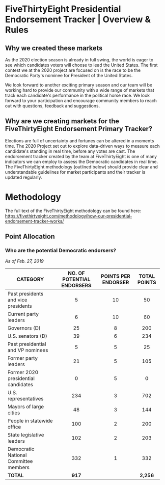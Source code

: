 # FiveThirtyEight Presidential Endorsement Tracker | Overview & Rules


## Why we created these markets

As the 2020 election season is already in full swing, the world is eager to see which candidates voters will choose to lead the United States. The first contest we at the 2020 project are focused on is the race to be the Democratic Party's nominee for President of the United States. 

We look forward to another exciting primary season and our team will be working hard to provide our community with a wide range of markets that track each candidate's performance in the political horse race. We look forward to your participation and encourage community members to reach out with questions, feedback and suggestions. 

## Why are we creating markets for the FiveThirtyEight Endorsement Primary Tracker? 

Elections are full of uncertainty and fortunes can be altered in a moments time. The 2020 Project set out to explore data-driven ways to measure each candidate's standing in real time, before any votes are cast. The endorsement tracker created by the team at FiveThirtyEight is one of many indicators we can employ to assess the Democratic candidates in real time. The FiveThirtyEight methodology (outlined below) should provide clear and understandable guidelines for market participants and their tracker is updated regularly. 

# Methodology 
The full text of the FiveThirtyEight methodology can be found here: 
https://fivethirtyeight.com/methodology/how-our-presidential-endorsement-tracker-works/ 

## Point Allocation 
### Who are the potential Democratic endorsers?
_As of Feb. 27, 2019_

| CATEGORY        |    NO. OF POTENTIAL ENDORSERS    | POINTS PER ENDORSER           | TOTAL POINTS  |
| ------------- |:-------------:| :-------------:| :-----:|
| Past presidents and vice presidents     |  5    | 10 | 50 |
| Current party leaders     |  6    | 10 | 60 |
| Governors (D)      |  25    | 8 | 200 |
| U.S. senators (D)     |  39    | 6 | 234 |
| Past presidential and VP nominees      |  5    | 5 | 25 |
| Former party leaders      |  21    | 5 | 105 |
| Former 2020 presidential candidates      |  0    | 5 | 0 |
| U.S. representatives      |  234    | 3 | 702 |
| Mayors of large cities	      |  48    | 3 | 144 |
| People in statewide office      |  100    | 2 | 200 |
| State legislative leaders      |  102    | 2 | 203 |
| Democratic National Committee members      |  332    | 1 | 332 |
| **TOTAL**      |  **917**    |  | **2,256** |


